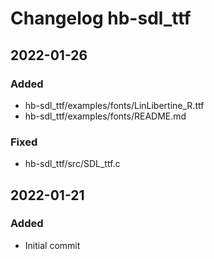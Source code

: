 [//]: # ( All notable changes to this project will be documented in this file. )
[//]: # ( Encoding: UTF-8 No BOM )
[//]: # ( ## 2022-01-21   ### Changed   ### Fixed   ### Added   ### Removed )
[//]: # ( Entries may not always be in chronological/commit order. )
[//]: # ( Others according to Markdown specifications. )

# Changelog hb-sdl_ttf

## 2022-01-26

### Added

   - hb-sdl_ttf/examples/fonts/LinLibertine_R.ttf
   - hb-sdl_ttf/examples/fonts/README.md

### Fixed

   - hb-sdl_ttf/src/SDL_ttf.c

## 2022-01-21

### Added

   - Initial commit
